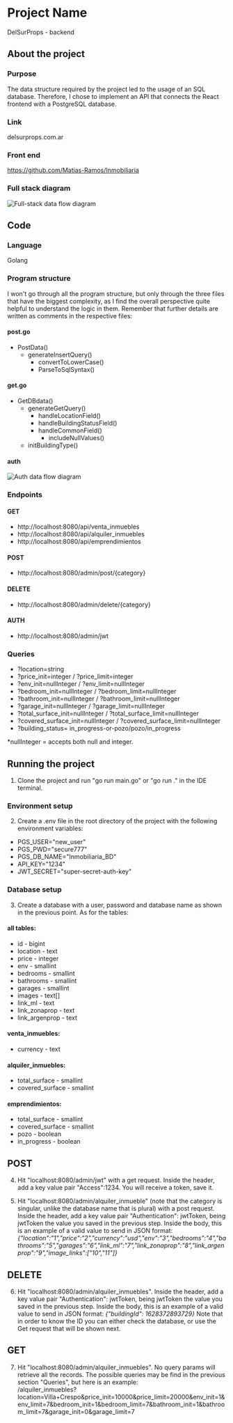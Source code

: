 # Project Name
DelSurProps - backend

## About the project

### Purpose
The data structure required by the project led to the usage of an SQL database. Therefore, I chose to implement an API that connects the React frontend with a PostgreSQL database.

### Link
delsurprops.com.ar

### Front end
https://github.com/Matias-Ramos/Inmobiliaria

### Full stack diagram
![Full-stack data flow diagram]("./diagrams/architecture.png")

## Code

### Language
Golang

### Program structure
I won't go through all the program structure, but only through the three files that have the biggest complexity, as I find the overall perspective quite helpful to understand the logic in them. Remember that further details are written as comments in the respective files:
#### post.go
- PostData()
  - generateInsertQuery()
    - convertToLowerCase()
    - ParseToSqlSyntax()

#### get.go
- GetDBdata()
  - generateGetQuery()
    - handleLocationField()
    - handleBuildingStatusField()
    - handleCommonField()
      - includeNullValues()
  - initBuildingType()

#### auth
![Auth data flow diagram]("./diagrams/auth_diagram.png")

### Endpoints
#### GET
- http://localhost:8080/api/venta_inmuebles
- http://localhost:8080/api/alquiler_inmuebles
- http://localhost:8080/api/emprendimientos

#### POST
- http://localhost:8080/admin/post/{category}

#### DELETE
- http://localhost:8080/admin/delete/{category}

#### AUTH
- http://localhost:8080/admin/jwt

### Queries
- ?location=string
- ?price_init=integer / ?price_limit=integer
- ?env_init=nullInteger / ?env_limit=nullInteger
- ?bedroom_init=nullInteger / ?bedroom_limit=nullInteger
- ?bathroom_init=nullInteger / ?bathroom_limit=nullInteger
- ?garage_init=nullInteger / ?garage_limit=nullInteger
- ?total_surface_init=nullInteger / ?total_surface_limit=nullInteger
- ?covered_surface_init=nullInteger / ?covered_surface_limit=nullInteger
- ?building_status= in_progress-or-pozo/pozo/in_progress

*nullInteger = accepts both null and integer.

## Running the project

1. Clone the project and run "go run main.go" or "go run ." in the IDE terminal.

### Environment setup
2. Create a .env file in the root directory of the project with the following environment variables:
- PGS_USER="new_user"
- PGS_PWD="secure777"
- PGS_DB_NAME="Inmobiliaria_BD"
- API_KEY="1234"
- JWT_SECRET="super-secret-auth-key"

### Database setup

3. Create a database with a user, password and database name as shown in the previous point. As for the tables:

#### all tables:
- id - bigint
- location - text
- price - integer
- env - smallint
- bedrooms - smallint
- bathrooms - smallint
- garages - smallint
- images - text[]
- link_ml - text
- link_zonaprop - text
- link_argenprop - text

#### venta_inmuebles:
- currency - text

#### alquiler_inmuebles: 
- total_surface - smallint
- covered_surface - smallint

#### emprendimientos: 
- total_surface - smallint
- covered_surface - smallint
- pozo - boolean
- in_progress - boolean


## POST

4. Hit "localhost:8080/admin/jwt" with a get request. Inside the header, add a key value pair "Access":1234. You will receive a token, save it. 

5. Hit "localhost:8080/admin/alquiler_inmueble" (note that the category is singular, unlike the database name that is plural) with a post request. 
Inside the header, add a key value pair "Authentication": jwtToken, being jwtToken the value you saved in the previous step.
Inside the body, this is an example of a valid value to send in JSON format: 
*{"location":"1","price":"2","currency":"usd","env":"3","bedrooms":"4","bathrooms":"5","garages":"6","link_ml":"7","link_zonaprop":"8","link_argenprop":"9","image_links":["10","11"]}*

## DELETE

6. Hit "localhost:8080/admin/alquiler_inmuebles".
Inside the header, add a key value pair "Authentication": jwtToken, being jwtToken the value you saved in the previous step.
Inside the body, this is an example of a valid value to send in JSON format: 
*{"buildingId": 1628372893729}*
Note that in order to know the ID you can either check the database, or use the Get request that will be shown next.

## GET

7. Hit "localhost:8080/admin/alquiler_inmuebles".
No query params will retrieve all the records. 
The possible queries may be find in the previous section "Queries", but here is an example: <br>
/alquiler_inmuebles?location=Villa+Crespo&price_init=10000&price_limit=20000&env_init=1&env_limit=7&bedroom_init=1&bedroom_limit=7&bathroom_init=1&bathroom_limit=7&garage_init=0&garage_limit=7

